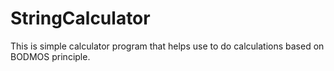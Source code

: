 # StringCalculator
This is simple calculator program that helps use to do calculations based on BODMOS principle.
